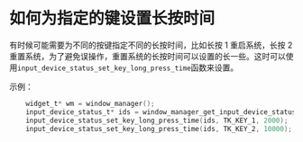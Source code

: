# 如何为指定的键设置长按时间

有时候可能需要为不同的按键指定不同的长按时间，比如长按 1 重启系统，长按 2 重置系统，为了避免误操作，重置系统的长按时间可以设置的长一些。这时可以使用`input_device_status_set_key_long_press_time`函数来设置。

示例：

```c
    widget_t* wm = window_manager();
    input_device_status_t* ids = window_manager_get_input_device_status(wm);
    input_device_status_set_key_long_press_time(ids, TK_KEY_1, 2000);
    input_device_status_set_key_long_press_time(ids, TK_KEY_2, 10000);
```    